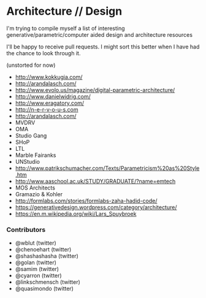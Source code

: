 # Architecture // Design 

I'm trying to compile myself a list of interesting generative/parametric/computer aided design and architecture resources

I'll be happy to receive pull requests. I might sort this better when I have had the chance to look through it. 

(unstorted for now)

 - http://www.kokkugia.com/
 - http://arandalasch.com/
 - http://www.evolo.us/magazine/digital-parametric-architecture/
 - http://www.danielwidrig.com/
 - http://www.eragatory.com/
 - http://n-e-r-v-o-u-s.com
 - http://arandalasch.com/
 - MVDRV
 - OMA
 - Studio Gang
 - SHoP
 - LTL 
 - Marble Fairanks
 - UNStudio
 - http://www.patrikschumacher.com/Texts/Parametricism%20as%20Style.htm
 - http://www.aaschool.ac.uk/STUDY/GRADUATE/?name=emtech
 - MOS Architects
 - Gramazio & Kohler
 - http://formlabs.com/stories/formlabs-zaha-hadid-code/
 - https://generativedesign.wordpress.com/category/architecture/
 - https://en.m.wikipedia.org/wiki/Lars_Spuybroek

### Contributors 

 - @wblut (twitter)
 - @chenoehart (twitter)
 - @shashashasha (twitter)
 - @golan (twitter)
 - @samim (twitter)
 - @cyarron (twitter)
 - @linkschmensch (twitter)
 - @quasimondo (twitter)
 
